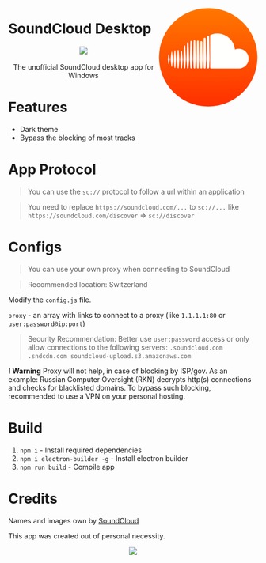 <p>
<a href="https://soundcloud.com" alt="soundcloud">
<img src="https://raw.githubusercontent.com/fydne/SoundCloud-Desktop/main/icons/appLogo.png" width="200px" align="right" style="border-radius: 50%;" />
</a>

# SoundCloud Desktop
<p align="center">
<a href="https://soundcloud.com" alt="soundcloud">
<img src="https://readme-typing-svg.herokuapp.com?font=Fira+Code&weight=500&pause=1000&color=F76000&center=true&vCenter=true&repeat=false&width=435&height=25&lines=SoundCloud+Desktop">
</a>
</p>
<p align="center">
The unofficial SoundCloud desktop app for Windows
</p>

# Features
- Dark theme
- Bypass the blocking of most tracks

# App Protocol
> You can use the `sc://` protocol to follow a url within an application

> You need to replace `https://soundcloud.com/...` to `sc://...` like `https://soundcloud.com/discover` => `sc://discover`


# Configs
> You can use your own proxy when connecting to SoundCloud

> Recommended location: Switzerland

Modify the `config.js` file.

`proxy` - an array with links to connect to a proxy (like `1.1.1.1:80` or `user:password@ip:port`)

> Security Recommendation: Better use `user:password` access or only allow connections to the following servers: `.soundcloud.com .sndcdn.com soundcloud-upload.s3.amazonaws.com`

**! Warning**
Proxy will not help, in case of blocking by ISP/gov. As an example: Russian Computer Oversight (RKN) decrypts http(s) connections and checks for blacklisted domains. To bypass such blocking, recommended to use a VPN on your personal hosting.

# Build
1. `npm i` - Install required dependencies
2. `npm i electron-builder -g` - Install electron builder
3. `npm run build` - Compile app

# Credits
Names and images own by [SoundCloud](https://soundcloud.com)

This app was created out of personal necessity.

<p align="center">
<a href="javascript:void(0)">
<img src="https://profile-counter.glitch.me/scda/count.svg" width="200px" />
</a>